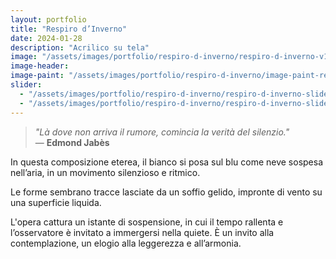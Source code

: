 ```yaml
---
layout: portfolio
title: "Respiro d’Inverno"
date: 2024-01-28
description: "Acrilico su tela"
image: "/assets/images/portfolio/respiro-d-inverno/respiro-d-inverno-v1.jpg"
image-header:
image-paint: "/assets/images/portfolio/respiro-d-inverno/image-paint-respiro-d-inverno-v1.jpg"
slider:
  - "/assets/images/portfolio/respiro-d-inverno/respiro-d-inverno-slide-1.jpg"
  - "/assets/images/portfolio/respiro-d-inverno/respiro-d-inverno-slide-2.jpg"
---
```


> *"Là dove non arriva il rumore, comincia la verità del silenzio."*  
> — **Edmond Jabès**

In questa composizione eterea, il bianco si posa sul blu come neve sospesa nell’aria, in un movimento silenzioso e ritmico. 

Le forme sembrano tracce lasciate da un soffio gelido, impronte di vento su una superficie liquida. 

L'opera cattura un istante di sospensione, in cui il tempo rallenta e l’osservatore è invitato a immergersi nella quiete. È un invito alla contemplazione, un elogio alla leggerezza e all’armonia.

